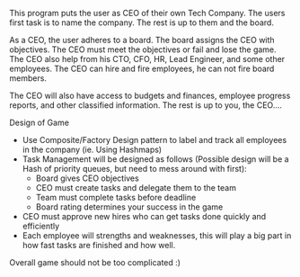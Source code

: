 This program puts the user as CEO of their own Tech Company.
The users first task is to name the company. The rest is up to them and the board.

As a CEO, the user adheres to a board. The board assigns the CEO with objectives.
The CEO must meet the objectives or fail and lose the game.
The CEO also help from his CTO, CFO, HR, Lead Engineer, and some other employees.
The CEO can hire and fire employees, he can not fire board members.

The CEO will also have access to budgets and finances, employee progress reports, and other classified information.
The rest is up to you, the CEO....


Design of Game
- Use Composite/Factory Design pattern to label and track all employees in the company (ie. Using Hashmaps)
- Task Management will be designed as follows (Possible design will be a Hash of priority queues, but need to mess around with first):
	- Board gives CEO objectives
	- CEO must create tasks and delegate them to the team
	- Team must complete tasks before deadline
	- Board rating determines your success in the game
- CEO must approve new hires who can get tasks done quickly and efficiently 
- Each employee will strengths and weaknesses, this will play a big part in how fast tasks are finished and how well.

Overall game should not be too complicated :)
